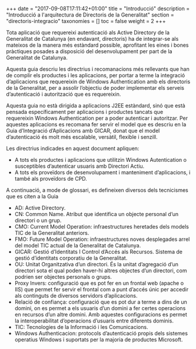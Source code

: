 +++
date        = "2017-09-08T17:11:42+01:00"
title       = "Introducció"
description = "Introducció a l'arquitectura de Directoris de la Generalitat"
section     = "directoris-integracio"
taxonomies  = []
toc 		= false
weight 		= 2
+++



Tota aplicació que requereixi autenticació als Active Directory de la Generalitat de Catalunya (en endavant, directoris) ha de integrar-se als mateixos de la manera més estàndard possible, aprofitant les eines i bones pràctiques posades a disposició del desenvolupament per part de la Generalitat de Catalunya.

Aquesta guia descriu les directrius i recomanacions més rellevants que han de complir els productes i les aplicacions, per portar a terme la integració d’aplicacions que requereixin de Windows Authentication amb els directoris de la Generalitat, per a assolir l’objectiu de poder implementar els serveis d’autenticació i autorització que es requereixin. 

Aquesta guia no està dirigida a aplicacions J2EE estàndard, sinó que està pensada específicament per aplicacions i productes tancats que requereixin Windows Authentication per a poder autenticar i autoritzar. Per aquestes aplicacions es recomana fer servir el model que es descriu en la Guia d’Integració d’Aplicacions amb GICAR, donat que el model d’autenticació és molt més escalable, versàtil, flexible i senzill. 

Les directrius indicades en aquest document apliquen:

- A tots els productes i aplicacions que utilitzin Windows Autentication o susceptibles d’autenticar usuaris amb Directori Actiu.
- A tots els proveïdors de desenvolupament i manteniment d’aplicacions, i també als proveïdors de CPD.

A continuació, a mode de glossari, es defineixen diversos dels tecnicismes que es citen a la Guia
- AD: Active Directory.
- CN: Common Name. Atribut que identifica un objecte personal d’un directori o un grup.
- CMO: Current Model Operation: infraestructures heretades dels models TIC de la Generalitat anteriors.
- FMO: Future Model Operation: infraestructures noves desplegades arrel del model TIC actual de la Generalitat de Catalunya.
- GICAR: Gestió d’Identitats I Control d’Accés als Recursos. Sistema de gestió d’identitats corporatiu de la Generalitat.
- OU: Unitat Organitzativa d’un directori. És la unitat d’agregació d’un directori sota el qual poden haver-hi altres objectes d’un directori, com podrien ser objectes personals o grups.
- Proxy Invers: configuració que es pot fer en un frontal web (apache o IIS) que permet fer servir el frontal com a punt d’accés únic per accedir als continguts de diversos servidors d’aplicacions.
- Relació de confiança: configuració que es pot dur a terme a dins de un domini, on es permet a els usuaris d’un domini a fer certes operacions en recursos d’un altre domini. Amb aquestes configuracions es permet la interoperabilitat d’operacions d’usuaris entre diferents dominis.
- TIC: Tecnologies de la Informació i les Comunicacions.
- Windows Authenticacion: protocols d’autenticació propis dels sistemes operatius Windows i suportats per la majoria de productes Microsoft.
 
